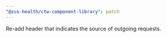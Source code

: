 ```yaml
---
"@zus-health/ctw-component-library": patch
---
```


Re-add header that indicates the source of outgoing requests.
